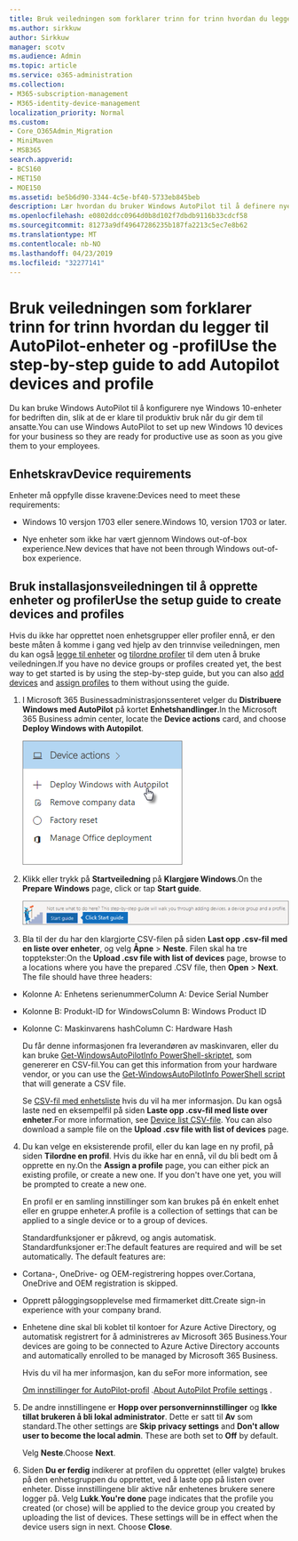 ```yaml
---
title: Bruk veiledningen som forklarer trinn for trinn hvordan du legger til AutoPilot-enheter og -profil
ms.author: sirkkuw
author: Sirkkuw
manager: scotv
ms.audience: Admin
ms.topic: article
ms.service: o365-administration
ms.collection:
- M365-subscription-management
- M365-identity-device-management
localization_priority: Normal
ms.custom:
- Core_O365Admin_Migration
- MiniMaven
- MSB365
search.appverid:
- BCS160
- MET150
- MOE150
ms.assetid: be5b6d90-3344-4c5e-bf40-5733eb845beb
description: Lær hvordan du bruker Windows AutoPilot til å definere nye Windows 10 enheter for bedriften.
ms.openlocfilehash: e0802ddcc0964d0b8d102f7dbdb9116b33cdcf58
ms.sourcegitcommit: 81273a9df49647286235b187fa2213c5ec7e8b62
ms.translationtype: MT
ms.contentlocale: nb-NO
ms.lasthandoff: 04/23/2019
ms.locfileid: "32277141"
---
```

# <a name="use-the-step-by-step-guide-to-add-autopilot-devices-and-profile"></a><span data-ttu-id="4077e-103">Bruk veiledningen som forklarer trinn for trinn hvordan du legger til AutoPilot-enheter og -profil</span><span class="sxs-lookup"><span data-stu-id="4077e-103">Use the step-by-step guide to add Autopilot devices and profile</span></span>

<span data-ttu-id="4077e-104">Du kan bruke Windows AutoPilot til å konfigurere nye Windows 10-enheter for bedriften din, slik at de er klare til produktiv bruk når du gir dem til ansatte.</span><span class="sxs-lookup"><span data-stu-id="4077e-104">You can use Windows AutoPilot to set up new Windows 10 devices for your business so they are ready for productive use as soon as you give them to your employees.</span></span>
  
## <a name="device-requirements"></a><span data-ttu-id="4077e-105">Enhetskrav</span><span class="sxs-lookup"><span data-stu-id="4077e-105">Device requirements</span></span>

<span data-ttu-id="4077e-106">Enheter må oppfylle disse kravene:</span><span class="sxs-lookup"><span data-stu-id="4077e-106">Devices need to meet these requirements:</span></span>
  
- <span data-ttu-id="4077e-107">Windows 10 versjon 1703 eller senere.</span><span class="sxs-lookup"><span data-stu-id="4077e-107">Windows 10, version 1703 or later.</span></span>
    
- <span data-ttu-id="4077e-108">Nye enheter som ikke har vært gjennom Windows out-of-box experience.</span><span class="sxs-lookup"><span data-stu-id="4077e-108">New devices that have not been through Windows out-of-box experience.</span></span>
    
## <a name="use-the-setup-guide-to-create-devices-and-profiles"></a><span data-ttu-id="4077e-109">Bruk installasjonsveiledningen til å opprette enheter og profiler</span><span class="sxs-lookup"><span data-stu-id="4077e-109">Use the setup guide to create devices and profiles</span></span>

<span data-ttu-id="4077e-110">Hvis du ikke har opprettet noen enhetsgrupper eller profiler ennå, er den beste måten å komme i gang ved hjelp av den trinnvise veiledningen, men du kan også [legge til enheter](create-and-edit-autopilot-devices.md) og [tilordne profiler](create-and-edit-autopilot-profiles.md) til dem uten å bruke veiledningen.</span><span class="sxs-lookup"><span data-stu-id="4077e-110">If you have no device groups or profiles created yet, the best way to get started is by using the step-by-step guide, but you can also [add devices](create-and-edit-autopilot-devices.md) and [assign profiles](create-and-edit-autopilot-profiles.md) to them without using the guide.</span></span> 
  
1. <span data-ttu-id="4077e-111">I Microsoft 365 Businessadministrasjonssenteret velger du **Distribuere Windows med AutoPilot** på kortet **Enhetshandlinger**.</span><span class="sxs-lookup"><span data-stu-id="4077e-111">In the Microsoft 365 Business admin center, locate the **Device actions** card, and choose **Deploy Windows with Autopilot**.</span></span>
    
    ![On the Device actions card, choose Deploy Windows with Autopilot.](media/160d5c2a-11a8-48f9-a8aa-70f084b85448.png)
  
2. <span data-ttu-id="4077e-113">Klikk eller trykk på **Startveiledning** på **Klargjøre Windows**.</span><span class="sxs-lookup"><span data-stu-id="4077e-113">On the **Prepare Windows** page, click or tap **Start guide**.</span></span>
    
    ![Click Start guide for step-by-step instructions for Autopilot.](media/31662655-d1e6-437d-87ea-c0dec5da56f7.png)
  
3. <span data-ttu-id="4077e-p101">Bla til der du har den klargjorte CSV-filen på siden **Last opp .csv-fil med en liste over enheter**, og velg **Åpne** \> **Neste**. Filen skal ha tre topptekster:</span><span class="sxs-lookup"><span data-stu-id="4077e-p101">On the **Upload .csv file with list of devices** page, browse to a locations where you have the prepared .CSV file, then **Open** \> **Next**. The file should have three headers:</span></span>
    
  - <span data-ttu-id="4077e-117">Kolonne A: Enhetens serienummer</span><span class="sxs-lookup"><span data-stu-id="4077e-117">Column A: Device Serial Number</span></span>
    
  - <span data-ttu-id="4077e-118">Kolonne B: Produkt-ID for Windows</span><span class="sxs-lookup"><span data-stu-id="4077e-118">Column B: Windows Product ID</span></span>
    
  - <span data-ttu-id="4077e-119">Kolonne C: Maskinvarens hash</span><span class="sxs-lookup"><span data-stu-id="4077e-119">Column C: Hardware Hash</span></span>
    
    <span data-ttu-id="4077e-120">Du får denne informasjonen fra leverandøren av maskinvaren, eller du kan bruke [Get-WindowsAutoPilotInfo PowerShell-skriptet](https://www.powershellgallery.com/packages/Get-WindowsAutoPilotInfo), som genererer en CSV-fil.</span><span class="sxs-lookup"><span data-stu-id="4077e-120">You can get this information from your hardware vendor, or you can use the [Get-WindowsAutoPilotInfo PowerShell script](https://www.powershellgallery.com/packages/Get-WindowsAutoPilotInfo) that will generate a CSV file.</span></span> 
    
    <span data-ttu-id="4077e-p102">Se [CSV-fil med enhetsliste](https://support.office.com/article/932e3676-2491-49f0-9177-d893d2f5276e) hvis du vil ha mer informasjon. Du kan også laste ned en eksempelfil på siden **Laste opp .csv-fil med liste over enheter**.</span><span class="sxs-lookup"><span data-stu-id="4077e-p102">For more information, see [Device list CSV-file](https://support.office.com/article/932e3676-2491-49f0-9177-d893d2f5276e). You can also download a sample file on the **Upload .csv file with list of devices** page.</span></span> 
    
4. <span data-ttu-id="4077e-p103">Du kan velge en eksisterende profil, eller du kan lage en ny profil, på siden **Tilordne en profil**. Hvis du ikke har en ennå, vil du bli bedt om å opprette en ny.</span><span class="sxs-lookup"><span data-stu-id="4077e-p103">On the **Assign a profile** page, you can either pick an existing profile, or create a new one. If you don't have one yet, you will be prompted to create a new one.</span></span> 
    
    <span data-ttu-id="4077e-125">En profil er en samling innstillinger som kan brukes på én enkelt enhet eller en gruppe enheter.</span><span class="sxs-lookup"><span data-stu-id="4077e-125">A profile is a collection of settings that can be applied to a single device or to a group of devices.</span></span>
    
    <span data-ttu-id="4077e-p104">Standardfunksjoner er påkrevd, og angis automatisk. Standardfunksjoner er:</span><span class="sxs-lookup"><span data-stu-id="4077e-p104">The default features are required and will be set automatically. The default features are:</span></span>
    
  - <span data-ttu-id="4077e-128">Cortana-, OneDrive- og OEM-registrering hoppes over.</span><span class="sxs-lookup"><span data-stu-id="4077e-128">Cortana, OneDrive and OEM registration is skipped.</span></span>
    
  - <span data-ttu-id="4077e-129">Opprett påloggingsopplevelse med firmamerket ditt.</span><span class="sxs-lookup"><span data-stu-id="4077e-129">Create sign-in experience with your company brand.</span></span>
    
  - <span data-ttu-id="4077e-130">Enhetene dine skal bli koblet til kontoer for Azure Active Directory, og automatisk registrert for å administreres av Microsoft 365 Business.</span><span class="sxs-lookup"><span data-stu-id="4077e-130">Your devices are going to be connected to Azure Active Directory accounts and automatically enrolled to be managed by Microsoft 365 Business.</span></span>
    
    <span data-ttu-id="4077e-131">Hvis du vil ha mer informasjon, kan du se</span><span class="sxs-lookup"><span data-stu-id="4077e-131">For more information, see</span></span>
    
    <span data-ttu-id="4077e-132">[Om innstillinger for AutoPilot-profil](autopilot-profile-settings.md) .</span><span class="sxs-lookup"><span data-stu-id="4077e-132">[About AutoPilot Profile settings](autopilot-profile-settings.md) .</span></span> 
    
5. <span data-ttu-id="4077e-133">De andre innstillingene er **Hopp over personverninnstillinger** og **Ikke tillat brukeren å bli lokal administrator**. Dette er satt til **Av** som standard.</span><span class="sxs-lookup"><span data-stu-id="4077e-133">The other settings are **Skip privacy settings** and **Don't allow user to become the local admin**. These are both set to **Off** by default.</span></span> 
    
    <span data-ttu-id="4077e-134">Velg **Neste**.</span><span class="sxs-lookup"><span data-stu-id="4077e-134">Choose **Next**.</span></span>
    
6. <span data-ttu-id="4077e-p105">Siden **Du er ferdig** indikerer at profilen du opprettet (eller valgte) brukes på den enhetsgruppen du opprettet, ved å laste opp på listen over enheter. Disse innstillingene blir aktive når enhetenes brukere senere logger på. Velg **Lukk**.</span><span class="sxs-lookup"><span data-stu-id="4077e-p105">**You're done** page indicates that the profile you created (or chose) will be applied to the device group you created by uploading the list of devices. These settings will be in effect when the device users sign in next. Choose **Close**.</span></span>
    